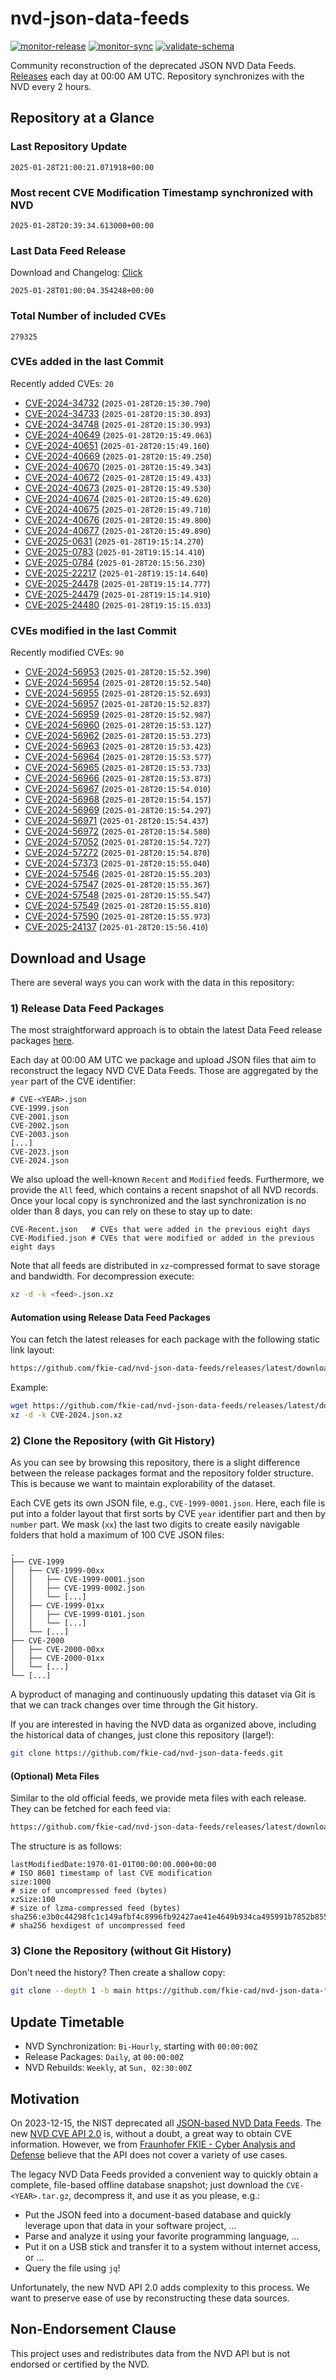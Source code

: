 # nvd-json-data-feeds

[![monitor-release](https://github.com/fkie-cad/nvd-json-data-feeds/actions/workflows/monitor_release.yml/badge.svg)](https://github.com/fkie-cad/nvd-json-data-feeds/actions/workflows/monitor_release.yml)
[![monitor-sync](https://github.com/fkie-cad/nvd-json-data-feeds/actions/workflows/monitor_sync.yml/badge.svg)](https://github.com/fkie-cad/nvd-json-data-feeds/actions/workflows/monitor_sync.yml)
[![validate-schema](https://github.com/fkie-cad/nvd-json-data-feeds/actions/workflows/validate_schema.yml/badge.svg)](https://github.com/fkie-cad/nvd-json-data-feeds/actions/workflows/validate_schema.yml)

Community reconstruction of the deprecated JSON NVD Data Feeds.
[Releases](https://github.com/fkie-cad/nvd-json-data-feeds/releases/latest) each day at 00:00 AM UTC.
Repository synchronizes with the NVD every 2 hours.

## Repository at a Glance

### Last Repository Update

```plain
2025-01-28T21:00:21.071918+00:00
```

### Most recent CVE Modification Timestamp synchronized with NVD

```plain
2025-01-28T20:39:34.613000+00:00
```

### Last Data Feed Release

Download and Changelog: [Click](https://github.com/fkie-cad/nvd-json-data-feeds/releases/latest)

```plain
2025-01-28T01:00:04.354248+00:00
```

### Total Number of included CVEs

```plain
279325
```

### CVEs added in the last Commit

Recently added CVEs: `20`

- [CVE-2024-34732](CVE-2024/CVE-2024-347xx/CVE-2024-34732.json) (`2025-01-28T20:15:30.790`)
- [CVE-2024-34733](CVE-2024/CVE-2024-347xx/CVE-2024-34733.json) (`2025-01-28T20:15:30.893`)
- [CVE-2024-34748](CVE-2024/CVE-2024-347xx/CVE-2024-34748.json) (`2025-01-28T20:15:30.993`)
- [CVE-2024-40649](CVE-2024/CVE-2024-406xx/CVE-2024-40649.json) (`2025-01-28T20:15:49.063`)
- [CVE-2024-40651](CVE-2024/CVE-2024-406xx/CVE-2024-40651.json) (`2025-01-28T20:15:49.160`)
- [CVE-2024-40669](CVE-2024/CVE-2024-406xx/CVE-2024-40669.json) (`2025-01-28T20:15:49.250`)
- [CVE-2024-40670](CVE-2024/CVE-2024-406xx/CVE-2024-40670.json) (`2025-01-28T20:15:49.343`)
- [CVE-2024-40672](CVE-2024/CVE-2024-406xx/CVE-2024-40672.json) (`2025-01-28T20:15:49.433`)
- [CVE-2024-40673](CVE-2024/CVE-2024-406xx/CVE-2024-40673.json) (`2025-01-28T20:15:49.530`)
- [CVE-2024-40674](CVE-2024/CVE-2024-406xx/CVE-2024-40674.json) (`2025-01-28T20:15:49.620`)
- [CVE-2024-40675](CVE-2024/CVE-2024-406xx/CVE-2024-40675.json) (`2025-01-28T20:15:49.710`)
- [CVE-2024-40676](CVE-2024/CVE-2024-406xx/CVE-2024-40676.json) (`2025-01-28T20:15:49.800`)
- [CVE-2024-40677](CVE-2024/CVE-2024-406xx/CVE-2024-40677.json) (`2025-01-28T20:15:49.890`)
- [CVE-2025-0631](CVE-2025/CVE-2025-06xx/CVE-2025-0631.json) (`2025-01-28T19:15:14.270`)
- [CVE-2025-0783](CVE-2025/CVE-2025-07xx/CVE-2025-0783.json) (`2025-01-28T19:15:14.410`)
- [CVE-2025-0784](CVE-2025/CVE-2025-07xx/CVE-2025-0784.json) (`2025-01-28T20:15:56.230`)
- [CVE-2025-22217](CVE-2025/CVE-2025-222xx/CVE-2025-22217.json) (`2025-01-28T19:15:14.640`)
- [CVE-2025-24478](CVE-2025/CVE-2025-244xx/CVE-2025-24478.json) (`2025-01-28T19:15:14.777`)
- [CVE-2025-24479](CVE-2025/CVE-2025-244xx/CVE-2025-24479.json) (`2025-01-28T19:15:14.910`)
- [CVE-2025-24480](CVE-2025/CVE-2025-244xx/CVE-2025-24480.json) (`2025-01-28T19:15:15.033`)


### CVEs modified in the last Commit

Recently modified CVEs: `90`

- [CVE-2024-56953](CVE-2024/CVE-2024-569xx/CVE-2024-56953.json) (`2025-01-28T20:15:52.390`)
- [CVE-2024-56954](CVE-2024/CVE-2024-569xx/CVE-2024-56954.json) (`2025-01-28T20:15:52.540`)
- [CVE-2024-56955](CVE-2024/CVE-2024-569xx/CVE-2024-56955.json) (`2025-01-28T20:15:52.693`)
- [CVE-2024-56957](CVE-2024/CVE-2024-569xx/CVE-2024-56957.json) (`2025-01-28T20:15:52.837`)
- [CVE-2024-56959](CVE-2024/CVE-2024-569xx/CVE-2024-56959.json) (`2025-01-28T20:15:52.987`)
- [CVE-2024-56960](CVE-2024/CVE-2024-569xx/CVE-2024-56960.json) (`2025-01-28T20:15:53.127`)
- [CVE-2024-56962](CVE-2024/CVE-2024-569xx/CVE-2024-56962.json) (`2025-01-28T20:15:53.273`)
- [CVE-2024-56963](CVE-2024/CVE-2024-569xx/CVE-2024-56963.json) (`2025-01-28T20:15:53.423`)
- [CVE-2024-56964](CVE-2024/CVE-2024-569xx/CVE-2024-56964.json) (`2025-01-28T20:15:53.577`)
- [CVE-2024-56965](CVE-2024/CVE-2024-569xx/CVE-2024-56965.json) (`2025-01-28T20:15:53.733`)
- [CVE-2024-56966](CVE-2024/CVE-2024-569xx/CVE-2024-56966.json) (`2025-01-28T20:15:53.873`)
- [CVE-2024-56967](CVE-2024/CVE-2024-569xx/CVE-2024-56967.json) (`2025-01-28T20:15:54.010`)
- [CVE-2024-56968](CVE-2024/CVE-2024-569xx/CVE-2024-56968.json) (`2025-01-28T20:15:54.157`)
- [CVE-2024-56969](CVE-2024/CVE-2024-569xx/CVE-2024-56969.json) (`2025-01-28T20:15:54.297`)
- [CVE-2024-56971](CVE-2024/CVE-2024-569xx/CVE-2024-56971.json) (`2025-01-28T20:15:54.437`)
- [CVE-2024-56972](CVE-2024/CVE-2024-569xx/CVE-2024-56972.json) (`2025-01-28T20:15:54.580`)
- [CVE-2024-57052](CVE-2024/CVE-2024-570xx/CVE-2024-57052.json) (`2025-01-28T20:15:54.727`)
- [CVE-2024-57272](CVE-2024/CVE-2024-572xx/CVE-2024-57272.json) (`2025-01-28T20:15:54.870`)
- [CVE-2024-57373](CVE-2024/CVE-2024-573xx/CVE-2024-57373.json) (`2025-01-28T20:15:55.040`)
- [CVE-2024-57546](CVE-2024/CVE-2024-575xx/CVE-2024-57546.json) (`2025-01-28T20:15:55.203`)
- [CVE-2024-57547](CVE-2024/CVE-2024-575xx/CVE-2024-57547.json) (`2025-01-28T20:15:55.367`)
- [CVE-2024-57548](CVE-2024/CVE-2024-575xx/CVE-2024-57548.json) (`2025-01-28T20:15:55.547`)
- [CVE-2024-57549](CVE-2024/CVE-2024-575xx/CVE-2024-57549.json) (`2025-01-28T20:15:55.810`)
- [CVE-2024-57590](CVE-2024/CVE-2024-575xx/CVE-2024-57590.json) (`2025-01-28T20:15:55.973`)
- [CVE-2025-24137](CVE-2025/CVE-2025-241xx/CVE-2025-24137.json) (`2025-01-28T20:15:56.410`)


## Download and Usage

There are several ways you can work with the data in this repository:

### 1) Release Data Feed Packages

The most straightforward approach is to obtain the latest Data Feed release packages [here](https://github.com/fkie-cad/nvd-json-data-feeds/releases/latest).

Each day at 00:00 AM UTC we package and upload JSON files that aim to reconstruct the legacy NVD CVE Data Feeds.
Those are aggregated by the `year` part of the CVE identifier:

```
# CVE-<YEAR>.json
CVE-1999.json
CVE-2001.json
CVE-2002.json
CVE-2003.json
[...]
CVE-2023.json
CVE-2024.json
```

We also upload the well-known `Recent` and `Modified` feeds.
Furthermore, we provide the `All` feed, which contains a recent snapshot of all NVD records.
Once your local copy is synchronized and the last synchronization is no older than 8 days, you can rely on these to stay up to date:

```plain
CVE-Recent.json   # CVEs that were added in the previous eight days
CVE-Modified.json # CVEs that were modified or added in the previous eight days
```

Note that all feeds are distributed in `xz`-compressed format to save storage and bandwidth.
For decompression execute:

```sh
xz -d -k <feed>.json.xz
```

#### Automation using Release Data Feed Packages

You can fetch the latest releases for each package with the following static link layout:

```sh
https://github.com/fkie-cad/nvd-json-data-feeds/releases/latest/download/CVE-<YEAR>.json.xz
```

Example:

```sh
wget https://github.com/fkie-cad/nvd-json-data-feeds/releases/latest/download/CVE-2024.json.xz
xz -d -k CVE-2024.json.xz
```

### 2) Clone the Repository (with Git History)

As you can see by browsing this repository, there is a slight difference between the release packages format and the repository folder structure.
This is because we want to maintain explorability of the dataset.

Each CVE gets its own JSON file, e.g., `CVE-1999-0001.json`.
Here, each file is put into a folder layout that first sorts by CVE `year` identifier part and then by `number` part.
We mask (`xx`) the last two digits to create easily navigable folders that hold a maximum of 100 CVE JSON files:

```plain
.
├── CVE-1999
│   ├── CVE-1999-00xx
│   │   ├── CVE-1999-0001.json
│   │   ├── CVE-1999-0002.json
│   │   └── [...]
│   ├── CVE-1999-01xx
│   │   ├── CVE-1999-0101.json
│   │   └── [...]
│   └── [...]
├── CVE-2000
│   ├── CVE-2000-00xx
│   ├── CVE-2000-01xx
│   └── [...]
└── [...]
```

A byproduct of managing and continuously updating this dataset via Git is that we can track changes over time through the Git history.

If you are interested in having the NVD data as organized above, including the historical data of changes, just clone this repository (large!):

```sh
git clone https://github.com/fkie-cad/nvd-json-data-feeds.git
```

#### (Optional) Meta Files

Similar to the old official feeds, we provide meta files with each release. They can be fetched for each feed via:

```sh
https://github.com/fkie-cad/nvd-json-data-feeds/releases/latest/download/CVE-<YEAR>.meta
```

The structure is as follows:

```plain
lastModifiedDate:1970-01-01T00:00:00.000+00:00                          # ISO 8601 timestamp of last CVE modification
size:1000                                                               # size of uncompressed feed (bytes)
xzSize:100                                                              # size of lzma-compressed feed (bytes)
sha256:e3b0c44298fc1c149afbf4c8996fb92427ae41e4649b934ca495991b7852b855 # sha256 hexdigest of uncompressed feed
```

### 3) Clone the Repository (without Git History)

Don't need the history? Then create a shallow copy:

```sh
git clone --depth 1 -b main https://github.com/fkie-cad/nvd-json-data-feeds.git
```


## Update Timetable

* NVD Synchronization: `Bi-Hourly`, starting with `00:00:00Z`
* Release Packages: `Daily`, at `00:00:00Z`
* NVD Rebuilds: `Weekly`, at `Sun, 02:30:00Z`


## Motivation

On 2023-12-15, the NIST deprecated all [JSON-based NVD Data Feeds](https://nvd.nist.gov/vuln/data-feeds#divRetirementBanner-1).
The new [NVD CVE API 2.0](https://nvd.nist.gov/developers/vulnerabilities) is, without a doubt, a great way to obtain CVE information.
However, we from [Fraunhofer FKIE - Cyber Analysis and Defense](https://www.fkie.fraunhofer.de/en/departments/cad.html) believe that the API does not cover a variety of use cases.

The legacy NVD Data Feeds provided a convenient way to quickly obtain a complete, file-based offline database snapshot; just download the `CVE-<YEAR>.tar.gz`, decompress it, and use it as you please, e.g.:

- Put the JSON feed into a document-based database and quickly leverage upon that data in your software project, ...
- Parse and analyze it using your favorite programming language, ...
- Put it on a USB stick and transfer it to a system without internet access, or ...
- Query the file using `jq`!

Unfortunately, the new NVD API 2.0 adds complexity to this process.
We want to preserve ease of use by reconstructing these data sources.

## Non-Endorsement Clause

This project uses and redistributes data from the NVD API but is not endorsed or certified by the NVD.